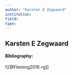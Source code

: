 ```yaml
---
author: "Karsten E Zegwaard"
institution:
field:
type:
---
```


## Karsten E Zegwaard
#### Bibliography:

![[@Fleming2018-rg]]
